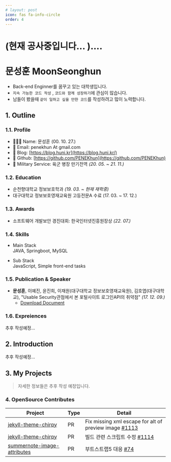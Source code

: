 ```yaml
---
# layout: post
icon: fas fa-info-circle
order: 4
---
```


<style>
 .project h1 {
     color: #333;
}
 .project h2 {
     color: #666;
}
 .project_wrap {
     display: flex;
     flex-wrap: wrap;
     align-items: flex-start;
     justify-content: space-between;
}
 .project {
     width: 100%;
     border-top: 1px solid #ccc;
     padding-top: 20px;
     display: flex;
}
 .project img {
     width: 150px;
     height: 150px;
     object-fit: cover;
     margin-right: 20px;
     margin-bottom: 0 !important;
}
 .project-details {
     flex: 1;
}
.project-details p.summarize{
	
}
.project-details p.role{
	margin-bottom: 0;
}
.project-details p.stack{
	margin-bottom: 0;
}
.project-type{
	font-weight: 300;
	font-size: 1.2rem;
	margin-bottom: 0;
}
 .project h3 {
	 margin-top: 5px !important;
     margin-bottom: 0 !important;
}
 .project_wrap .extra div h2 {
 margin-top: 0 !important;
 }
 .project_wrap .extra {
	 margin-bottom: 2rem;
 }
 .project .project-duration {
     margin-bottom: 10px;
     color: #999;
}
 .skills {
     width: 100%;
     margin-top: 20px;
     border-top: 1px solid #ccc;
     padding-top: 20px;
}
 .skills ul {
     list-style-type: none;
     padding: 0;
}
 .troubleshooting {
     
}
 .troubleshooting h2 {
     margin-bottom: 10px;
}
 .troubleshooting p {
     margin-top: 5px;
}
 @media screen and (min-width: 850px) {
     .project {
         flex-wrap: wrap;
    }
     .project img {
         width: 180px;
         height: 180px;
         margin-right: 30px;
         margin-bottom: 20px;
    }
     .project-details {
         flex: 1;
    }
     .skills {
         width: 48%;
         margin-top: 0;
         margin-left: 4%;
         padding-top: 0;
         border-top: none;
    }
    }
@media screen and (max-width: 849px) {
  .project {
    flex-direction: column-reverse;
    align-items: center;
  }

  .project img {
    width: 200px;
    margin-right: 0;
    margin-bottom: 10px;
  }
}

}

</style>

<!-- <span id="slogan"></span> -->
<!-- <br/> -->
<!-- <span id="introduce"></span> -->
<!-- > 이 문서는 축약 이력서로써, 각 단원의 링크를 클릭하면, 상세 페이지로 이동합니다. -->

# (현재 공사중입니다... )....  
# 문성훈 **MoonSeonghun**
- Back-end Enginner를 꿈꾸고 있는 대학생입니다.
- `지속 가능한 코드 작성` , `코드와 함께 성장하기`에 관심이 많습니다.
- 남들이 봤을때 `같이 일하고 싶을 만한 코드`를 작성하려고 많이 노력합니다.

## 1. Outline
### 1.1. Profile

- 🙋🏻‍♂️ Name: 문성훈 (00. 10. 27.)
- 💌 Email: penekhun At gmail.com
- 📕 Blog: [https://blog.huni.kr](https://blog.huni.kr/)
- 🐙 Github: [https://github.com/PENEKhun](https://github.com/PENEKhun)
- 🫡 Military Service: 육군 병장 만기전역 <em>(20. 05. ~ 21. 11.)</em>

### 1.2. Education
- 순천향대학교 정보보호학과 <em>(19. 03. ~ 현재 재학중)</em>
- 대구대학교 정보보호영재교육원 고등전문A 수료 (17. 03. ~ 17. 12.)

### 1.3. Awards
- 소프트웨어 개발보안 경진대회: 한국인터넷진흥원장상 <em>(22. 07.)</em>

### 1.4. Skills

- Main Stack  
JAVA, Springboot, MySQL

- Sub Stack  
JavaScript, Simple front-end tasks


### 1.5. Publication & Speaker
- **문성훈**, 이예진, 윤진희, 이재원(대구대학교 정보보호영재교육원), 김호엽(대구대학교), "Usable Security관점에서 본 포털사이트 로그인API의 취약점" <em>(17. 12. 09.)</em>
	- <a href="/assets/aboutme/로그인api와usable_security _최최종_hykim-2.hwp" target="_blank">Download Document</a>
<!--	- [Download Poster](/assets/aboutme/usableSecurity_poster.jpeg) -->

<!-- 
### 1.7. Certification
- NULL
-->

### 1.6. Expreiences
추후 작성예정...  

<!--
#### 1.6.1. **청소년 비영리 개발단체** PENEKSOFT
중학생시절, 재미삼아 SNS에서 만난 개발자 친구들끼리 개발 단체 운영했습니다. 규모는 대략 5명정도 되었습니다.
> **'쓸데없이 어려운 퀴즈'** 앱 다운로드 수 1000**+**달성 *(평점 4.292)*

#### 1.6.2. 대구대학교 **정보보호영재교육원** 
대략 200여명 중, **1등 성적**으로 수료하여서 대구대학교 총장상을 수여받은 적이 있습니다.

#### 1.6.3. **화이트해킹팀** Demon
todo

#### 1.6.4. 프리랜서 개발 경험
todo
-->

## 2. Introduction
추후 작성예정...



## 3. My Projects
> 자세한 정보들은 추후 작성 예정입니다. 


<script>
const myProj = [
  {
    name: "아나바다",
    type: "개인 프로젝트",
    image:
      "https://media.istockphoto.com/id/1399859917/ko/%EB%B2%A1%ED%84%B0/%EC%9D%B4%EB%AF%B8%EC%A7%80-%EB%B2%A1%ED%84%B0-%EA%B8%B0%ED%98%B8%EA%B0%80-%EC%97%86%EC%9C%BC%EB%A9%B0-%EC%82%AC%EC%9A%A9-%EA%B0%80%EB%8A%A5%ED%95%9C-%EC%95%84%EC%9D%B4%EC%BD%98%EC%9D%B4-%EC%97%86%EC%8A%B5%EB%8B%88%EB%8B%A4-%EC%9D%B4-%EC%88%9C%EA%B0%84-%EC%9E%90%EB%A6%AC-%ED%91%9C%EC%8B%9C%EC%9E%90%EB%A5%BC%EC%9C%84%ED%95%9C-%EA%B0%A4%EB%9F%AC%EB%A6%AC%EA%B0%80-%EC%97%86%EC%8A%B5%EB%8B%88%EB%8B%A4.jpg?s=170667a&w=0&k=20&c=hFf7ccLdRkyVpPbHA5S_aAcB805YyXWDL9Oyn6Ff_8c=",
    duration: "2023년 6월 - 2023년 9월",
    summarize: "지속 가능한 소비 문화 형성을 위한 플랫폼",
    myRole: "Backend -%",
    linkCaption: "",
    linkHref: "",
    stack: ["JAVA Spring Boot, MySQL"],
  },
  {
    name: "SHIFT3",
    type: "아웃소싱 프로젝트",
    image: "https://www.lio.team/shift3.png",
    duration: "2023년 2월 - 2023년 3월",
    summarize: "라이프스타일 편집샵 큐레이션 플랫폼",
    myRole: "관리자페이지 포함 100%",
    linkCaption: "",
    linkHref: "",
    stack: ["JAVA Spring Boot, Thymeleaf, MySQL"],
  },
  {
    name: "면역원성 예측 및 개선 분석 사이트",
    type: "아웃소싱 프로젝트",
    image: "https://www.lio.team/oSong.png",
    duration: "2023년 12월 - 2023년 3월",
    summarize: "오송첨단의료산업진흥재단 신약개발지원센터 연구과제",
    myRole: "ML 스크립트 외 100% ",
    linkCaption: "",
    linkHref: "",
    stack: ["PHP, JavaScript"],
  },
  {
    name: "프롭메이트",
    type: "아웃소싱 프로젝트",
    image: "https://www.lio.team/propmate.png",
    duration: "2022년 11월 - 2022년 12월",
    summarize: "오픈API 활용 부동산 개발 비용 예상 서비스",
    myRole: "관리자페이지 포함 100%",
    linkCaption: "",
    linkHref: "",
    stack: ["JavaScript Node.js, MySQL"],
  },
  {
    name: "WideScrap 상품 수집 확장프로그램",
    type: "아웃소싱 프로젝트",
    image:"https://media.istockphoto.com/id/1399859917/ko/%EB%B2%A1%ED%84%B0/%EC%9D%B4%EB%AF%B8%EC%A7%80-%EB%B2%A1%ED%84%B0-%EA%B8%B0%ED%98%B8%EA%B0%80-%EC%97%86%EC%9C%BC%EB%A9%B0-%EC%82%AC%EC%9A%A9-%EA%B0%80%EB%8A%A5%ED%95%9C-%EC%95%84%EC%9D%B4%EC%BD%98%EC%9D%B4-%EC%97%86%EC%8A%B5%EB%8B%88%EB%8B%A4-%EC%9D%B4-%EC%88%9C%EA%B0%84-%EC%9E%90%EB%A6%AC-%ED%91%9C%EC%8B%9C%EC%9E%90%EB%A5%BC%EC%9C%84%ED%95%9C-%EA%B0%A4%EB%9F%AC%EB%A6%AC%EA%B0%80-%EC%97%86%EC%8A%B5%EB%8B%88%EB%8B%A4.jpg?s=170667a&w=0&k=20&c=hFf7ccLdRkyVpPbHA5S_aAcB805YyXWDL9Oyn6Ff_8c=",
    duration: "2022년 9월 - 2022년 10월",
    summarize:
      "크롬 확장프로그램으로 타오바오에서 상품을 크롤링하고,<br/>별도의 API를 만들어서 자사 DB에 Insert하는 프로젝트",
    myRole: "크롬 확장프로그램 100%<br/>백엔드 100%",
    linkCaption:
      "관련 블로그 포스팅 - 스프링부트에서 비동기를 사용하여 블로킹 문제 일부 해결하기",
    linkHref:
      "https://blog.huni.kr/posts/%EC%8A%A4%ED%94%84%EB%A7%81%EB%B6%80%ED%8A%B8%EC%97%90%EC%84%9C-%EB%B9%84%EB%8F%99%EA%B8%B0%EB%A5%BC-%EC%82%AC%EC%9A%A9%ED%95%98%EC%97%AC-%ED%8A%B8%EB%9E%9C%EC%A0%9D%EC%85%98%EC%97%90%EC%84%9C-%EB%B8%94%EB%A1%9C%ED%82%B9-%EB%AC%B8%EC%A0%9C-%EC%9D%BC%EB%B6%80-%ED%95%B4%EA%B2%B0%ED%95%98%EA%B8%B0/",
    stack: ["JAVA Spring Boot, MySQL", "JavaScript(Chrome Extension)"],
    extra: {
      Earned: [
        "- 총 2회 유지보수를 거치며, 지속가능한 코드가 무엇일지 고민하게 되었음",
        "- 클라이언트상 존재하는 안티 크롤링 완화",
      ],
    },
  },
  {
    name: "피티모아",
    type: "개인 프로젝트",
    image:
      "https://media.istockphoto.com/id/1399859917/ko/%EB%B2%A1%ED%84%B0/%EC%9D%B4%EB%AF%B8%EC%A7%80-%EB%B2%A1%ED%84%B0-%EA%B8%B0%ED%98%B8%EA%B0%80-%EC%97%86%EC%9C%BC%EB%A9%B0-%EC%82%AC%EC%9A%A9-%EA%B0%80%EB%8A%A5%ED%95%9C-%EC%95%84%EC%9D%B4%EC%BD%98%EC%9D%B4-%EC%97%86%EC%8A%B5%EB%8B%88%EB%8B%A4-%EC%9D%B4-%EC%88%9C%EA%B0%84-%EC%9E%90%EB%A6%AC-%ED%91%9C%EC%8B%9C%EC%9E%90%EB%A5%BC%EC%9C%84%ED%95%9C-%EA%B0%A4%EB%9F%AC%EB%A6%AC%EA%B0%80-%EC%97%86%EC%8A%B5%EB%8B%88%EB%8B%A4.jpg?s=170667a&w=0&k=20&c=hFf7ccLdRkyVpPbHA5S_aAcB805YyXWDL9Oyn6Ff_8c=",
    duration: "2022년 8월",
    summarize: "22년도 소프트웨어 개발보안 경진대회 수상작",
    myRole: "풀스택 100%",
    linkCaption: "제 9회 소프트웨어 개발보안 시큐어코딩 해커톤 리뷰",
    linkHref: "https://blog.huni.kr/posts/SecureCoding-Contest-9th-Review/",
    stack: ["JAVA Spring Boot, MySQL", "클라이언트 Vue.JS"],
  },

  {
    name: "청소년 정보보호 페스티벌",
    type: "개인/대학 프로젝트",
    image:
      "https://velog.velcdn.com/images/hnsoo/post/a57bd429-fe8f-424c-a29f-e6949fec8827/image.png",
    duration: "2022년 5월 - 2022년 9월",
    summarize:
      "순천향대학교 정보보호학과에서 주관하고 청소년을 대상으로 개최하는 해킹대회 플랫폼",
    myRole: "백엔드 100%<br/>관리자 페이지 100%<br/>사용자 페이지 1%",
    linkCaption: "",
    linkHref: "",
    stack: ["JAVA Spring Boot, MySQL, Redis", "관리자 페이지 Vue.JS"],
    extra: {
      Earned: [
        "- 한정된 자원에서 부하가 적은 실시간 랭킹 API 개발",
        "- AOP를 활용한 서비스 전반적인 로깅으로 대회 치팅 행위자 적출",
      ],
    },
  },

  {
    name: "Minting Arts",
    type: "아웃소싱 프로젝트",
    image: "https://www.lio.team/sangsang.png",
    duration: "2022년 8월",
    summarize: "NFT 온라인 홍보관",
    myRole: "백엔드 100%<br/>관리자 페이지 100%",
    linkCaption: "",
    linkHref: "",
    stack: ["JAVA Spring Boot, Thymeleaf, MySQL"],
  },

  {
    name: "파이팅 (파이썬 + 채팅)",
    type: "대학 프로젝트",
    image:
      "https://media.istockphoto.com/id/1399859917/ko/%EB%B2%A1%ED%84%B0/%EC%9D%B4%EB%AF%B8%EC%A7%80-%EB%B2%A1%ED%84%B0-%EA%B8%B0%ED%98%B8%EA%B0%80-%EC%97%86%EC%9C%BC%EB%A9%B0-%EC%82%AC%EC%9A%A9-%EA%B0%80%EB%8A%A5%ED%95%9C-%EC%95%84%EC%9D%B4%EC%BD%98%EC%9D%B4-%EC%97%86%EC%8A%B5%EB%8B%88%EB%8B%A4-%EC%9D%B4-%EC%88%9C%EA%B0%84-%EC%9E%90%EB%A6%AC-%ED%91%9C%EC%8B%9C%EC%9E%90%EB%A5%BC%EC%9C%84%ED%95%9C-%EA%B0%A4%EB%9F%AC%EB%A6%AC%EA%B0%80-%EC%97%86%EC%8A%B5%EB%8B%88%EB%8B%A4.jpg?s=170667a&w=0&k=20&c=hFf7ccLdRkyVpPbHA5S_aAcB805YyXWDL9Oyn6Ff_8c=",
    duration: "2022년 5월",
    summarize:
      "파이썬 프로그래밍 과목 팀프로젝트<br/>종단간 AES 암호화 통신을 사용하는 단체 채팅 프로그램",
    myRole: "클라이언트 95%<br/>서버 10%",
    linkCaption: "Github",
    linkHref: "https://github.com/BloodSweatTearz/Pyting",
    stack: ["python"],
  },

  {
    name: "짧은 링크",
    type: "개인 프로젝트",
    image: "https://blog.huni.kr/assets/2023-06-01/dashboard.png",
    duration: "2022년 3월",
    summarize:
      "한글이 가지는 특징 을 이용해 전세계 모든 링크를 짧게 만드는 서비스",
    myRole: "100%",
    linkCaption: "",
    linkHref: "",
    stack: ["Java Spring Boot, MySQL"],
    extra: {
      Earned: ["- 프로젝트 종료 1년후, 이를 리팩토링 해보는 시간을 가졌음"],
    },
  },
];

setTimeout(() => drawProjects(), 300);

function drawProjects() {
  const myProjectsElement = document.querySelector(".myProjects");
  myProj.forEach((project) => {
    const extraSections = [];
    for (const key in project.extra) {
      const extraSectionHTML = `
      <div class="extra">
      <div class="${key}"> <h2>${key}</h2> <p>${project.extra[key].join(
        "<br>",
      )}</p> </div> </div>`;
      extraSections.push(extraSectionHTML);
    }

    const projectHTML = `
        <div class="project_wrap">
          <div class="project">
          <div>
            <img src="${project.image}" alt="${project.name} preview">
              <p class="contribute">${project.myRole} 기여</p>
            </div>
            <div class="project-details">
              <h3>${project.name}<p class="project-type">${
                project.type
              }</p></h3>
              <p class="project-duration">${project.duration}</p>
              <p class="summarize">${project.summarize}</p>
              ${
                project.stack === undefined
                  ? ""
                  : `<p class="stack">사용된 기술 키워드:</p>
                <ul>
                  ${project.stack
                    .map((stackItem) => `<li>${stackItem}</li>`)
                    .join("")}
                </ul>`
              }
            </div>
          </div>
          <div>
          ${
            project.linkCaption !== ""
              ? `<p>link : <a href="${project.linkHref}" target="_blank">${project.linkCaption}</a></p>`
              : ""
          }
          ${extraSections.join("")}
          <div>
        </div>
      `;
    console.log(projectHTML);
    const tempElement = document.createElement("div");
    tempElement.innerHTML = projectHTML;
    myProjectsElement.appendChild(tempElement.firstElementChild);
  });
}

</script>

<div class="myProjects">

</div>

<!--

### 3.1. Personal Projects

| Project            | Used My Skills              | Description
|--------------------|--------------------|---------------------
|아나바다 | Springboot, MySQL | 지속 가능한 소비 문화 형성을 위한 플랫폼 |
|피티모아 | Springboot, MySQL, VueJS | todo |
|한글-짧은링크 | Springboot, MySQL, Thymeleaf | 한글 5글자로 전세계 모든 링크를 짧게 만들어 주는 웹 서비스 |

> 작업일 순으로 표를 작성하였습니다.

### 3.2. University Projects
 
| Project            | Used My Skills              | Description
|--------------------|--------------------|---------------------
|BLE 기반의 무인지 전자출결시스템 | Springboot | 2023년 캡스톤 디자인 결과물 |
|청소년정보보호페스티벌 | Springboot, VueJS, MySQL, Redis | 2022 청소년정보보호페스티벌 온라인 해킹대회 사이트|
|파이팅(**PY**thon + chatt**ING**) | Python | 종단간 AES 암호화 통신을 사용하는 단체 채팅 프로그램|

> 작업일 순으로 표를 작성하였습니다.

### 3.3. Outsourcing Projects

| Client           | Description                  | Project            | Used My Skills              | Special Note
------------------|---------------------------|--------------------|---------------------|---------------------|
|오송첨단의료산업진흥재단<br/>신약개발지원센터 | 면역원성 예측 및 개선 분석 사이트 | -                  | PHP                 | 분석에 사용되는 ML 스크립트를 제외한 풀스택(관리자페이지 포함) 개발 |
|시프트삼 | 라이프스타일 편집샵 큐레이션 플랫폼 개발    | #SHIFT3            | Springboot, MySQL   | 풀스택 개발(관리자페이지 포함)|
|propmate | 오픈API 활용 부동산 개발 비용 예상 서비스              | 프롭메이트            | NodeJS, MySQL       | 풀스택 개발(관리자페이지 포함)| 
|와이드바이(구 EG통상)  | 타오바오 상품 정보 크롤링 확장프로그램 | Wide Scrap      | Springboot, JavaScript    | 풀스택 개발    |
|엔큐브스튜디오        | 웹 동영상 자막 번역 확장프로그램    | NCubeWebVidTrans  | JavaScript |
|상상연구소           | NFT 홍보 서비스              | MintingArts        | Springboot, MySQL         | RESTful API 및 관리자 페이지 개발|
|-                 | 로또 조합기 프로그램           | GLotto             | C#, PHP             | |

> 작업일 순으로 표를 작성하였습니다.

-->

### 4. OpenSource Contributes

| Project                | Type   | Detail                          |
|------------------------|----|--------------------------------|
|[jekyll-theme-chirpy](https://github.com/cotes2020/jekyll-theme-chirpy) |PR| Fix missing xml escape for alt of preview image [#1113](https://github.com/cotes2020/jekyll-theme-chirpy/pull/1113) |
|[jekyll-theme-chirpy](https://github.com/cotes2020/jekyll-theme-chirpy) |PR| 빌드 관련 스크립트 수정 [#1114](https://github.com/cotes2020/jekyll-theme-chirpy/pull/1114) |
|[summernote-image-attributes](https://github.com/DiemenDesign/summernote-image-attributes) |PR| 부트스트랩5 대응 [#74](https://github.com/DiemenDesign/summernote-image-attributes/issues/74) |

 
<!--



<details>
<summary>소프트웨어 개발보안 경진대회 - 한국인터넷진흥원장상<em></em></summary>
<div markdown="1">
- 출품작 설명
    - 운동을 시작하고자 하는 모든 사용자에게 헬스 메이트를 구해주는 서비스.
        1. 운동 시설 관련 정보 파악
        2. 트레이너 관련 정보 파악
        3. 트레이너 매칭
        4. 우리 동네 헬스 메이트 파악 및 매칭  
    - 기대효과  
    	1. 우리동네 헬스메이트 찾기  
    		- 가까운 지역 내에서 선호 요일, 시간 등을 필터링해 나와 조건이 맞는 헬스 메이트를 쉽게 찾을 수 있다.  
			- 덤으로 그룹PT를 통해 소비를 줄일 수 있다.  
		2. 나만의 트레이너 찾기  
			- 핸드폰으로 편하게 트레이너들의 약력등을 확인할 수 있다.  
		3. 캘린더 관리  
			- 운동 일정등을 쉽게 관리할 수 있다.  
- 관련포스트
    - [제 9회 소프트웨어 개발보안 시큐어코딩 해커톤 리뷰](https://penekhun.github.io/posts/SecureCoding-Contest-9th-Review/)
</div>
</details>

<details>
<summary>3사단 포병여단 본부 전산병 병장 만기전역</summary>
<div markdown="1">
- 2020년 05월 ~ 2021년 11월
- 전시에 사용하는 전장망 서버를 관리하고, 부대 내부 모든 컴퓨터를 관리하였습니다.
- 내부에 html, css를 변경할 수 있는 인력(간부)이 없어, 직접 나서서 부대 홈페이지 디자인을 변경한 적이 있습니다.
</div>
</details>


<details>
<summary>
순천향대학교 정보보호학 재학 & 프리랜서 개발자</summary>
<div markdown="1">
- 순천향대학교 정보보호학과
	- 2019년 03월 ~ 현재 재학중  
	1.  2022년도 순천향대학교 청소년 정보보호 페스티벌 운영  
    온/오프라인 해킹대회 홈페이지 개발    
    	- 관련 포스트  
    		[온라인 해킹 대회 사이트 만들기 1 > 요구사항 정의](https://penekhun.github.io/posts/%EC%98%A8%EB%9D%BC%EC%9D%B8-%ED%95%B4%ED%82%B9-%EB%8C%80%ED%9A%8C-%EC%82%AC%EC%9D%B4%ED%8A%B8-%EB%A7%8C%EB%93%A4%EA%B8%B0-1-%EC%9A%94%EA%B5%AC%EC%82%AC%ED%95%AD-%EC%A0%95%EC%9D%98/)  
    		[온라인 해킹 대회 사이트 만들기 2 > 퀴즈 랭킹 시스템 개발](https://penekhun.github.io/posts/%EC%98%A8%EB%9D%BC%EC%9D%B8-%ED%95%B4%ED%82%B9-%EB%8C%80%ED%9A%8C-%EC%82%AC%EC%9D%B4%ED%8A%B8-%EB%A7%8C%EB%93%A4%EA%B8%B0-2-%EC%8A%A4%EC%BC%80%EC%A5%B4%EB%A7%81%EC%9D%84-%ED%86%B5%ED%95%9C-%ED%80%B4%EC%A6%88-%EB%9E%AD%ED%82%B9-%EC%8B%9C%EC%8A%A4%ED%85%9C-%EA%B0%9C%EB%B0%9C/)  
    		[온라인 해킹 대회 사이트 만들기 3 > AOP를 활용해보자](https://penekhun.github.io/posts/%EC%98%A8%EB%9D%BC%EC%9D%B8-%ED%95%B4%ED%82%B9-%EB%8C%80%ED%9A%8C-%EC%82%AC%EC%9D%B4%ED%8A%B8-%EB%A7%8C%EB%93%A4%EA%B8%B0-3-AOP%EB%A5%BC-%ED%99%9C%EC%9A%A9%ED%95%B4%EB%B3%B4%EC%9E%90/)    
    	- 소스코드    
			1. [백엔드](https://github.com/PENEKhun/CTF-J-Server)(기여도 100%)  
	    		- 기술 스택  
	    			- JAVA Springboot  
	    			- MySQL  
	    			- Redis  
    		2. [어드민 페이지](https://github.com/PENEKhun/CTF-J-ADMIN-PAGE)(기여도 100%)  
    			- 기술 스택  
    				- Vue JS  
				> 관리자 페이지 개발 담당 학우 대신하여 진행하였습니다.  
				> 급한 일정속에 Vue JS를 처음 사용한것이라 많이 미숙합니다.
			3. [사용자 페이지](https://github.com/hnsoo/yisf-client)  
	2.  프로그래밍 동아리 CQRE 운영  
- 프리랜서 개발자 활동
	- 2022년 07월 ~
	- 학사와 병행하여 진행하였습니다.
	- 진행한 프로젝트는 다음과 같습니다.
		1. 로또 조합기 프로그램(GLotto)
			- 프로젝트 설명
				1. 사용자는 '로또 조합 방식'(고정, 보장, 완전 조합)을 선택합니다.
				2. 그에 맞게 번호까지 선택합니다.
				3. 조합을 생성한 후, 해당 조합을 실제 로또 용지로 인쇄합니다.
			- 기술스택 (기여도 100%)
				1. PHP
				2. dotNET(Excel lib 사용)
			- 프로젝트 간단 후기
				-
			- 이미지 자료
		2. 건축 견적 사이트(Propmate)
			- 프로젝트 설명
		3. NFT 홍보 서비스(MintingArts)
		4. 유전자 분석/연구 사이트(이름 비공개)
		5. 타오바오 상품 정보 크롤링 확장프로그램(WideScrap)
		6. 웹 동영상 자막 번역 확장프로그램(NCubeWebVidTrans)		
</div>
</details>



<details>
	<summary>
		Hack for Security, Demon 팀원 <em>(2017. 09. ~ 2019. 12.)</em>
	</summary>
	<div class="detail">
		asdasdasdasdasdassdas  <br/>
		POC conference 참여 (2017.11.9~2017.11.10)<br/>
		17th HackingCamp 운영(2018.02.24~2018.02.25)<br/>
		CTFzone 본선진출(예선 5등) 'GoGiSaJo'팀 (2018.07.21 PM 6.00 ~ 2018.07.23 AM 6.00 [36h])<br/>
	</div>
</details>

<details>
	<summary>
		대구대학교 정보보호영재교육원 고등부 전문과정 1등 수료 <em>(17. 12. 02.)</em>
	</summary>
</details>

<details>
	<summary>
	한국정보보호학회 동계학술대회 "Usable Security관점에서 본 포털사이트 로그인API의 취약점" 투고 및 발표 <em>(17. 12. 09.)</em></summary><br/>
	<div class="detail">
	<b>고등학교 2학년</b>때 정보보호 영재교육원에 소속하여 진행했던 연구활동입니다.<br/>
	<b>제 1저자</b>로써 연구 주제를 검증하고, 이를 글로 작성하여 학술지에 투고 하였습니다.<br/><br/>
	2017년 12월 9일 토요일,<br/>
	고려대학교 안암캠퍼스에서 한시간동안<em>(13:30 - 14:30)</em> 포스터발표를 한 바가 있습니다.<br/>
	**todo: 사진자료**<br/>
	</div>
</details>





-->